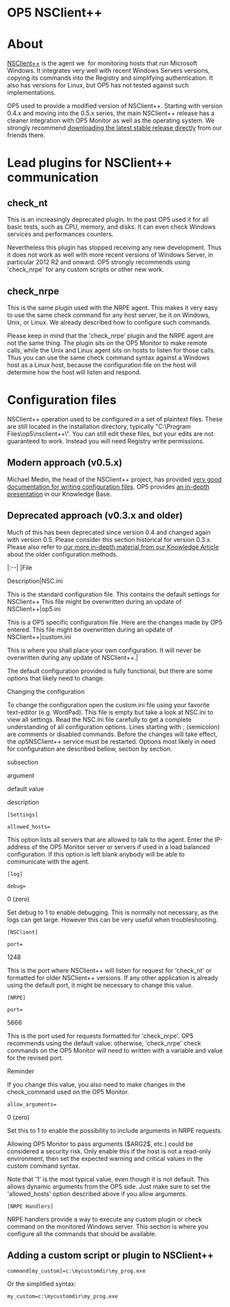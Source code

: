 # OP5 NSClient++

# About

[NSClient++](http://nsclient.org/) is the agent we  for monitoring hosts that run Microsoft Windows. It integrates very well with recent Windows Servers versions, copying its commands into the Registry and simplifying authentication. It also has versions for Linux, but OP5 has not tested against such implementations.

OP5 used to provide a modified version of NSClient++. Starting with version 0.4.x and moving into the 0.5.x series, the main NSClient++ release has a cleaner integration with OP5 Monitor as well as the operating system. We strongly recommend [downloading the latest stable release directly](https://nsclient.org/download/) from our friends there.

# Lead plugins for NSClient++ communication

## check\_nt

This is an increasingly deprecated plugin. In the past OP5 used it for all basic tests, such as CPU, memory, and disks. It can even check Windows services and performances counters.

Nevertheless this plugin has stopped receiving any new development. Thus it does not work as well with more recent versions of Windows Server, in particular 2012 R2 and onward. OP5 strongly recommends using 'check\_nrpe' for any custom scripts or other new work.

## check\_nrpe

This is the same plugin used with the NRPE agent. This makes it very easy to use the same check command for any host server, be it on Windows, Unix, or Linux. We already described how to configure such commands.

Please keep in mind that the 'check\_nrpe' plugin and the NRPE agent are not the same thing. The plugin sits on the OP5 Monitor to make remote calls, while the Unix and Linux agent sits on hosts to listen for those calls. Thus you can use the same check command syntax against a Windows host as a Linux host, because the configuration file on the host will determine how the host will listen and respond.

# Configuration files

NSClient++ operation used to be configured in a set of plaintext files. These are still located in the installation directory, typically "C:\\Program Files\\op5\\nsclient++\\". You can still edit these files, but your edits are not guaranteed to work. Instead you will need Registry write permissions.

## Modern approach (v0.5.x)

Michael Medin, the head of the NSClient++ project, has provided [very good documentation for writing configuration files](https://docs.nsclient.org/settings/). OP5 provides [an in-depth presentation](https://kb.op5.com/x/kAEjAQ) in our Knowledge Base.

## Deprecated approach (v0.3.x and older)

Much of this has been deprecated since version 0.4 and changed again with version 0.5. Please consider this section historical for version 0.3.x. Please also refer to [our more in-depth material from our Knowledge Article](https://kb.op5.com/x/Pw4jAQ) about the older configuration methods.

|:--|
|File

Description|NSC.ini

This is the standard configuration file. This contains the default settings for NSClient++
 This file might be overwritten during an update of NSClient++|op5.ini

This is a OP5 specific configuration file. Here are the changes made by OP5 entered.
 This file might be overwritten during an update of NSClient++|custom.ini

This is where you shall place your own configuration.
 It will never be overwritten during any update of NSClient++.|

 The default configuration provided is fully functional, but there are some options that likely need to change.

Changing the configuration

To change the configuration open the custom.ini file using your favorite text-editor (e.g. WordPad). This file is empty but take a look at NSC.ini to view all settings. Read the NSC.ini file carefully to get a complete understanding of all configuration options. Lines starting with ; (semicolon) are comments or disabled commands.
 Before the changes will take effect, the op5NSClient++ service must be restarted.
 Options most likely in need for configuration are described bellow, section by section.

subsection

argument

default value

description

`[Settings]`

`allowed_hosts=`

This option lists all servers that are allowed to talk to the agent. Enter the IP-address of the OP5 Monitor server or servers if used in a load balanced configuration. If this option is left blank anybody will be able to communicate with the agent.

`[log]`

`debug=`

0 (zero)

Set debug to 1 to enable debugging. This is normally not necessary, as the logs can get large. However this can be very useful when troubleshooting.

`[NSClient]`

`port=`

1248

This is the port where NSClient++ will listen for request for 'check\_nt' or formatted for older NSClient++ versions. If any other application is already using the default port, it might be necessary to change this value.

`[NRPE]`

`port=`

5666

This is the port used for requests formatted for 'check\_nrpe'. OP5 recommends using the default value: otherwise, 'check\_nrpe' check commands on the OP5 Monitor will need to written with a variable and value for the revised port.

Reminder

If you change this value, you also need to make changes in the check\_command used on the OP5 Monitor.

`allow_arguments=`

0 (zero)

Set this to 1 to enable the possibility to include arguments in NRPE requests.

Allowing OP5 Monitor to pass arguments (\$ARG2\$, etc.) could be considered a security risk. Only enable this if the host is not a read-only environment, then set the expected warning and critical values in the custom command syntax.

Note that '1' is the most typical value, even though it is not default. This allows dynamic arguments from the OP5 side. Just make sure to set the 'allowed\_hosts' option described above if you allow arguments.

`[NRPE Handlers]`

NRPE handlers provide a way to execute any custom plugin or check command on the monitored Windows server. This section is where you configure all the commands that should be available.

## Adding a custom script or plugin to NSClient++

`command[my_custom]=c:\mycustomdir\my_prog.exe`

Or the simplified syntax:

`my_custom=c:\mycustomdir\my_prog.exe`
